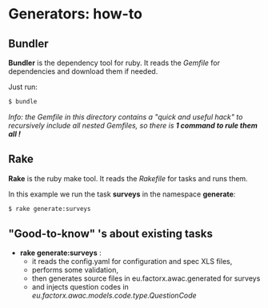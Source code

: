 # Generators: how-to

## Bundler

**Bundler** is the dependency tool for ruby. It reads the *Gemfile* for dependencies and download them if needed.

Just run:

```sh
$ bundle
```

*Info: the Gemfile in this directory contains a "quick and useful hack" to recursively include all nested 
Gemfiles, so there is **1 command to rule them all !***

## Rake

**Rake** is the ruby make tool. It reads the *Rakefile* for tasks and runs them.

In this example we run the task **surveys** in the namespace **generate**:

```sh
$ rake generate:surveys
```

## "Good-to-know" 's about existing tasks

- **rake generate:surveys** :
    - it reads the config.yaml for configuration and spec XLS files, 
    - performs some validation,
    - then generates source files in eu.factorx.awac.generated for surveys
    - and injects question codes in *eu.factorx.awac.models.code.type.QuestionCode*
